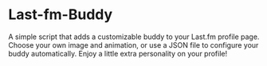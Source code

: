 # Last-fm-Buddy
A simple script that adds a customizable buddy to your Last.fm profile page. Choose your own image and animation, or use a JSON file to configure your buddy automatically. Enjoy a little extra personality on your profile!
